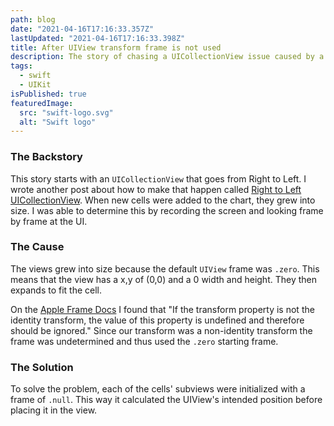 ```yaml
---
path: blog
date: "2021-04-16T17:16:33.357Z"
lastUpdated: "2021-04-16T17:16:33.398Z"
title: After UIView transform frame is not used
description: The story of chasing a UICollectionView issue caused by a transform
tags:
  - swift
  - UIKit
isPublished: true
featuredImage:
  src: "swift-logo.svg"
  alt: "Swift logo"
---
```


### The Backstory

This story starts with an `UICollectionView` that goes from Right to Left. I wrote another post about how to make that happen called [Right to Left UICollectionView](https://www.marcusmth.com/right-to-left-uicollectionview/). When new cells were added to the chart, they grew into size. I was able to determine this by recording the screen and looking frame by frame at the UI.

### The Cause

The views grew into size because the default `UIView` frame was `.zero`. This means that the view has a x,y of (0,0) and a 0 width and height. They then expands to fit the cell.

On the [Apple Frame Docs](https://developer.apple.com/documentation/uikit/uiview/1622621-frame) I found that "If the transform property is not the identity transform, the value of this property is undefined and therefore should be ignored." Since our transform was a non-identity transform the frame was undetermined and thus used the `.zero` starting frame.

### The Solution

To solve the problem, each of the cells' subviews were initialized with a frame of `.null`. This way it calculated the UIView's intended position before placing it in the view.
